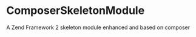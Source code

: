ComposerSkeletonModule
======================

A Zend Framework 2 skeleton module enhanced and based on composer
